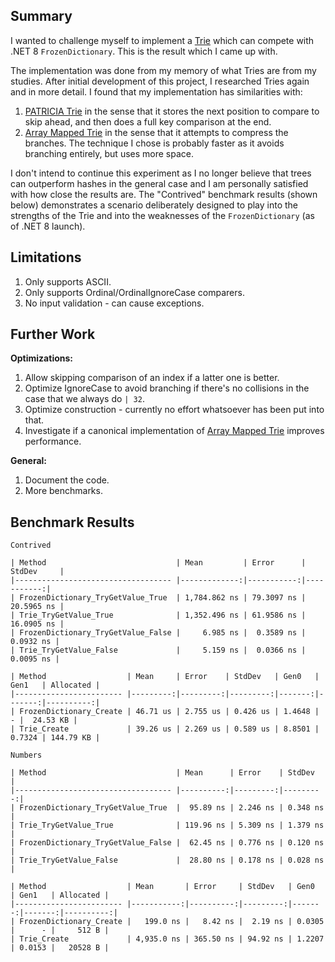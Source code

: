 ## Summary
I wanted to challenge myself to implement a [Trie](https://en.wikipedia.org/wiki/Trie) which can compete with .NET 8 `FrozenDictionary`. This is the result which I came up with. 

The implementation was done from my memory of what Tries are from my studies.
After initial development of this project, I researched Tries again and in more detail.
I found that my implementation has similarities with:
1. [PATRICIA Trie](https://en.wikipedia.org/wiki/Radix_tree#Variants) in the sense that it stores the next position to compare to skip ahead, and then does a full key comparison at the end.
2. [Array Mapped Trie](https://en.wikipedia.org/wiki/Bitwise_trie_with_bitmap) in the sense that it attempts to compress the branches. The technique I chose is probably faster as it avoids branching entirely, but uses more space.

I don't intend to continue this experiment as I no longer believe that trees can outperform hashes in the general case and I am personally satisfied with how close the results are.
The "Contrived" benchmark results (shown below) demonstrates a scenario deliberately designed to play into the strengths of the Trie and into the weaknesses of the `FrozenDictionary` (as of .NET 8 launch).

## Limitations
1. Only supports ASCII.
2. Only supports Ordinal/OrdinalIgnoreCase comparers.
3. No input validation - can cause exceptions.

## Further Work

**Optimizations:**
1. Allow skipping comparison of an index if a latter one is better.
2. Optimize IgnoreCase to avoid branching if there's no collisions in the case that we always do `| 32`.
3. Optimize construction - currently no effort whatsoever has been put into that.
3. Investigate if a canonical implementation of [Array Mapped Trie](https://en.wikipedia.org/wiki/Bitwise_trie_with_bitmap) improves performance.

**General:**
1. Document the code.
2. More benchmarks.

## Benchmark Results

```
Contrived

| Method                             | Mean         | Error      | StdDev     |
|----------------------------------- |-------------:|-----------:|-----------:|
| FrozenDictionary_TryGetValue_True  | 1,784.862 ns | 79.3097 ns | 20.5965 ns |
| Trie_TryGetValue_True              | 1,352.496 ns | 61.9586 ns | 16.0905 ns |
| FrozenDictionary_TryGetValue_False |     6.985 ns |  0.3589 ns |  0.0932 ns |
| Trie_TryGetValue_False             |     5.159 ns |  0.0366 ns |  0.0095 ns |

| Method                  | Mean     | Error    | StdDev   | Gen0   | Gen1   | Allocated |
|------------------------ |---------:|---------:|---------:|-------:|-------:|----------:|
| FrozenDictionary_Create | 46.71 us | 2.755 us | 0.426 us | 1.4648 |      - |  24.53 KB |
| Trie_Create             | 39.26 us | 2.269 us | 0.589 us | 8.8501 | 0.7324 | 144.79 KB |
```

```
Numbers

| Method                             | Mean      | Error    | StdDev   |
|----------------------------------- |----------:|---------:|---------:|
| FrozenDictionary_TryGetValue_True  |  95.89 ns | 2.246 ns | 0.348 ns |
| Trie_TryGetValue_True              | 119.96 ns | 5.309 ns | 1.379 ns |
| FrozenDictionary_TryGetValue_False |  62.45 ns | 0.776 ns | 0.120 ns |
| Trie_TryGetValue_False             |  28.80 ns | 0.178 ns | 0.028 ns |

| Method                  | Mean       | Error     | StdDev   | Gen0   | Gen1   | Allocated |
|------------------------ |-----------:|----------:|---------:|-------:|-------:|----------:|
| FrozenDictionary_Create |   199.0 ns |   8.42 ns |  2.19 ns | 0.0305 |      - |     512 B |
| Trie_Create             | 4,935.0 ns | 365.50 ns | 94.92 ns | 1.2207 | 0.0153 |   20528 B |
```